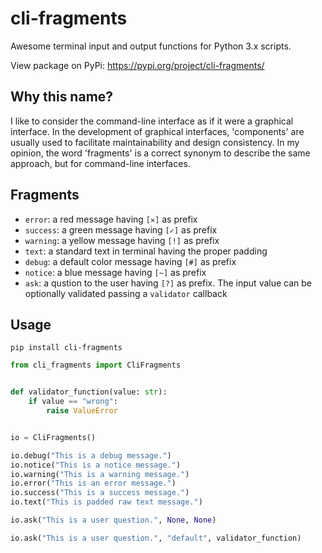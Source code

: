 # cli-fragments
Awesome terminal input and output functions for Python 3.x scripts.

View package on PyPi: https://pypi.org/project/cli-fragments/

## Why this name?
I like to consider the command-line interface as if it were a graphical interface. In the development of graphical interfaces, 'components' are usually used to facilitate maintainability and design consistency. In my opinion, the word 'fragments' is a correct synonym to describe the same approach, but for command-line interfaces.

## Fragments
 - `error`: a red message having `[✕]` as prefix
 - `success`: a green message having `[✓]` as prefix
 - `warning`: a yellow message having `[!]` as prefix
 - `text`: a standard text in terminal having the proper padding
 - `debug`: a default color message having `[#]` as prefix
 - `notice`: a blue message having `[~]` as prefix
 - `ask`: a qustion to the user having `[?]` as prefix. The input value can be optionally validated passing a `validator` callback

## Usage

```shell
pip install cli-fragments
```

```python
from cli_fragments import CliFragments


def validator_function(value: str):
    if value == "wrong":
        raise ValueError


io = CliFragments()

io.debug("This is a debug message.")
io.notice("This is a notice message.")
io.warning("This is a warning message.")
io.error("This is an error message.")
io.success("This is a success message.")
io.text("This is padded raw text message.")

io.ask("This is a user question.", None, None)

io.ask("This is a user question.", "default", validator_function)
```
